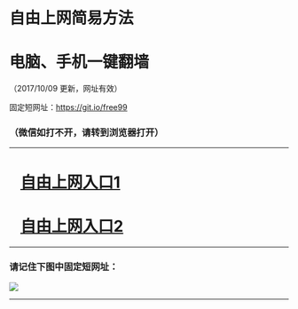 ﻿# 自由上网简易方法

# 电脑、手机一键翻墙

（2017/10/09 更新，网址有效）

固定短网址：https://git.io/free99

### （微信如打不开，请转到浏览器打开）


***





# &nbsp;&nbsp; <a href="http://ft898413720.fwq-tz-1001.info/fwqtz01.html?t=100900110840 " target="_blank">自由上网入口1</a>
# &nbsp;&nbsp; <a href="http://ft155121203.fwq-tz-1002.info/fwqtz02.html?t=100900117199 " target="_blank">自由上网入口2</a>
***

### 请记住下图中固定短网址：

<img src="https://s3-us-west-2.amazonaws.com/fwq-1001/yjfq-20170905okok.png" /> 


***

